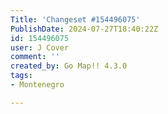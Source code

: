 ```yaml
---
Title: 'Changeset #154496075'
PublishDate: 2024-07-27T18:40:22Z
id: 154496075
user: J Cover
comment: ''
created_by: Go Map!! 4.3.0
tags:
- Montenegro

---
```

